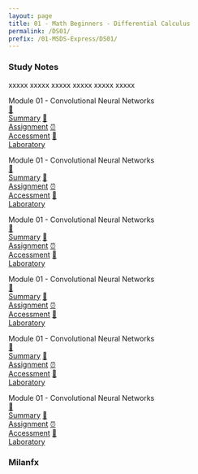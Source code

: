 ```yaml
---
layout: page
title: 01 - Math Beginners - Differential Calculus
permalink: /DS01/
prefix: /01-MSDS-Express/DS01/
---
```


<h3>Study Notes</h3>

xxxxx xxxxx xxxxx xxxxx xxxxx xxxxx

<div>
  <span class="btn spec1"><span class="btn spec2">Module 01 - Convolutional Neural Networks</span>
  <br>
  <a href="{{page.prefix}}DS01/M1/" class="btn icon1">📝<br>Summary</a>
  <a href="{{page.prefix}}DS01/M1/" class="btn icon2">📖<br>Assignment</a>
  <a href="{{page.prefix}}DS01/M1/" class="btn icon3">⏰<br>Accessment</a>
  <a href="{{page.prefix}}DS01/M1/" class="btn icon4">📂<br>Laboratory</a>
  </span>

  <span class="btn spec1"><span class="btn spec2">Module 01 - Convolutional Neural Networks</span>
  <br>
  <a href="{{page.prefix}}01/M1/" class="btn icon1">📝<br>Summary</a>
  <a href="{{page.prefix}}01/M1/" class="btn icon2">📖<br>Assignment</a>
  <a href="{{page.prefix}}01/M1/" class="btn icon3">⏰<br>Accessment</a>
  <a href="{{page.prefix}}01/M1/" class="btn icon4">📂<br>Laboratory</a>
  </span>
</div>

<div>
  <span class="btn spec1"><span class="btn spec2">Module 01 - Convolutional Neural Networks</span>
  <br>
  <a href="{{page.prefix}}01/M1/" class="btn icon1">📝<br>Summary</a>
  <a href="{{page.prefix}}01/M1/" class="btn icon2">📖<br>Assignment</a>
  <a href="{{page.prefix}}01/M1/" class="btn icon3">⏰<br>Accessment</a>
  <a href="{{page.prefix}}01/M1/" class="btn icon4">📂<br>Laboratory</a>
  </span>

  <span class="btn spec1"><span class="btn spec2">Module 01 - Convolutional Neural Networks</span>
  <br>
  <a href="{{page.prefix}}01/M1/" class="btn icon1">📝<br>Summary</a>
  <a href="{{page.prefix}}01/M1/" class="btn icon2">📖<br>Assignment</a>
  <a href="{{page.prefix}}01/M1/" class="btn icon3">⏰<br>Accessment</a>
  <a href="{{page.prefix}}01/M1/" class="btn icon4">📂<br>Laboratory</a>
  </span>
</div>

<div>
  <span class="btn spec1"><span class="btn spec2">Module 01 - Convolutional Neural Networks</span>
  <br>
  <a href="{{page.prefix}}01/M1/" class="btn icon1">📝<br>Summary</a>
  <a href="{{page.prefix}}01/M1/" class="btn icon2">📖<br>Assignment</a>
  <a href="{{page.prefix}}01/M1/" class="btn icon3">⏰<br>Accessment</a>
  <a href="{{page.prefix}}01/M1/" class="btn icon4">📂<br>Laboratory</a>
  </span>

  <span class="btn spec1"><span class="btn spec2">Module 01 - Convolutional Neural Networks</span>
  <br>
  <a href="{{page.prefix}}01/M1/" class="btn icon1">📝<br>Summary</a>
  <a href="{{page.prefix}}01/M1/" class="btn icon2">📖<br>Assignment</a>
  <a href="{{page.prefix}}01/M1/" class="btn icon3">⏰<br>Accessment</a>
  <a href="{{page.prefix}}01/M1/" class="btn icon4">📂<br>Laboratory</a>
  </span>
</div>

<h3>Milanfx</h3>
